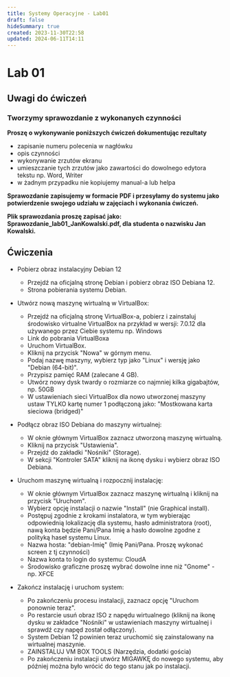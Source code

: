 ```yaml
---
title: Systemy Operacyjne - Lab01
draft: false
hideSummary: true
created: 2023-11-30T22:58
updated: 2024-06-11T14:11
---
```

# Lab 01

## Uwagi do ćwiczeń

### Tworzymy sprawozdanie z wykonanych czynności

**Proszę o wykonywanie poniższych ćwiczeń dokumentując rezultaty**
- zapisanie numeru polecenia w nagłówku
- opis czynności
- wykonywanie zrzutów ekranu
- umieszczanie tych zrzutów jako zawartości do dowolnego edytora tekstu np. Word, Writer
- w żadnym przypadku nie kopiujemy manual-a lub helpa

**Sprawozdanie zapisujemy w formacie PDF i przesyłamy do systemu jako potwierdzenie swojego udziału w zajęciach i wykonania ćwiczeń.**

**Plik sprawozdania proszę zapisać jako: Sprawozdanie_lab01_JanKowalski.pdf, dla studenta o nazwisku Jan Kowalski.**

## Ćwiczenia

* Pobierz obraz instalacyjny Debian 12
    * Przejdź na oficjalną stronę Debian i pobierz obraz ISO Debiana 12.
    * Strona pobierania systemu Debian.

* Utwórz nową maszynę wirtualną w VirtualBox:
    * Przejdź na oficjalną stronę VirtualBox-a, pobierz i zainstaluj środowisko virtualne VirtualBox na przykład w wersji: 7.0.12 dla używanego przez Ciebie systemu np. Windows
    * Link do pobrania VirtualBoxa 
    * Uruchom VirtualBox.
    * Kliknij na przycisk "Nowa" w górnym menu.
    * Podaj nazwę maszyny, wybierz typ jako "Linux" i wersję jako "Debian (64-bit)".
    * Przypisz pamięć RAM (zalecane 4 GB).
    * Utwórz nowy dysk twardy o rozmiarze co najmniej kilka gigabajtów, np. 50GB
    * W ustawieniach sieci VirtualBox dla nowo utworzonej maszyny ustaw TYLKO kartę numer 1 podłączoną jako: "Mostkowana karta sieciowa (bridged)"

* Podłącz obraz ISO Debiana do maszyny wirtualnej:
    * W oknie głównym VirtualBox zaznacz utworzoną maszynę wirtualną.
    * Kliknij na przycisk "Ustawienia".
    * Przejdź do zakładki "Nośniki" (Storage).
    * W sekcji "Kontroler SATA" kliknij na ikonę dysku i wybierz obraz ISO Debiana.

* Uruchom maszynę wirtualną i rozpocznij instalację:
    * W oknie głównym VirtualBox zaznacz maszynę wirtualną i kliknij na przycisk "Uruchom".
    * Wybierz opcję instalacji o nazwie "Install" (nie Graphical install).
    * Postępuj zgodnie z krokami instalatora, w tym wybierając odpowiednią lokalizację dla systemu, hasło administratora (root), nawą konta będzie Pani/Pana Imię a hasło dowolne zgodne z polityką haseł systemu Linux.
    * Nazwa hosta: "debian-Imię" (Imię Pani/Pana. Proszę wykonać screen z tj czynności)
    * Nazwa konta to login do systemu: CloudA
    * Środowisko graficzne proszę wybrać dowolne inne niż "Gnome" - np. XFCE

* Zakończ instalację i uruchom system:
    * Po zakończeniu procesu instalacji, zaznacz opcję "Uruchom ponownie teraz".
    * Po restarcie usuń obraz ISO z napędu wirtualnego (kliknij na ikonę dysku w zakładce "Nośniki" w ustawieniach maszyny wirtualnej i sprawdź czy napęd został odłączony).
    * System Debian 12 powinien teraz uruchomić się zainstalowany na wirtualnej maszynie.
    * ZAINSTALUJ VM BOX TOOLS (Narzędzia, dodatki gościa)
    * Po zakończeniu instalacji utwórz MIGAWKĘ do nowego systemu, aby później można było wrócić do tego stanu jak po instalacji.
